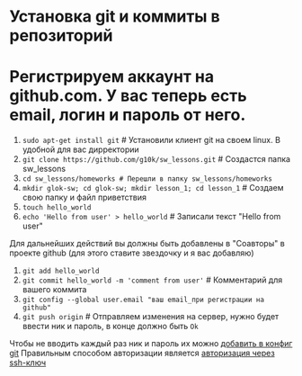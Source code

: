 # Установка git и коммиты в репозиторий

# Регистрируем аккаунт на github.com. У вас теперь есть email, логин и пароль от него.

1. `sudo apt-get install git` # Установили клиент git на своем linux.
В удобной для вас дирректории
1. `git clone https://github.com/g10k/sw_lessons.git` # Создастся папка sw_lessons
1. `cd sw_lessons/homeworks # Перешли в папку sw_lessons/homeworks`
1.  `mkdir glok-sw; cd glok-sw; mkdir lesson_1; cd lesson_1` # Создаем свою папку и файл приветствия
1. `touch hello_world`
1. `echo 'Hello from user' > hello_world` # Записали текст "Hello from user"

Для дальнейших действий вы должны быть добавлены в "Соавторы" в проекте github (для этого ставите звездочку и я вас добавляю)

1. `git add hello_world`
1. `git commit hello_world -m 'comment from user'` # Комментарий для вашего коммита
1. `git config --global user.email "ваш email_при регистрации на github"`
1. `git push origin` # Отправляем изменения на сервер, нужно будет ввести ник и пароль, в конце должно быть `Ok`

Чтобы не вводить каждый раз ник и пароль их можно [добавить в конфиг git](https://git-scm.com/book/ru/v1/%D0%92%D0%B2%D0%B5%D0%B4%D0%B5%D0%BD%D0%B8%D0%B5-%D0%9F%D0%B5%D1%80%D0%B2%D0%BE%D0%BD%D0%B0%D1%87%D0%B0%D0%BB%D1%8C%D0%BD%D0%B0%D1%8F-%D0%BD%D0%B0%D1%81%D1%82%D1%80%D0%BE%D0%B9%D0%BA%D0%B0-Git)
Правильным способом авторизации является [авторизация через ssh-ключ](https://help.github.com/articles/generating-an-ssh-key/)
